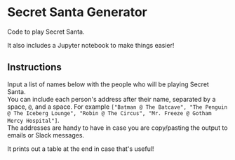 # Secret Santa Generator

Code to play Secret Santa. 

It also includes a Jupyter notebook to make things easier! 

## Instructions

Input a list of names below with the people who will be playing Secret Santa.  
You can include each person's address after their name, separated by a space, `@`, and a space. For example `["Batman @ The Batcave", "The Penguin @ The Iceberg Lounge", "Robin @ The Circus", "Mr. Freeze @ Gotham Mercy Hospital"]`.  
The addresses are handy to have in case you are copy/pasting the output to emails or Slack messages.  

It prints out a table at the end in case that's useful!
